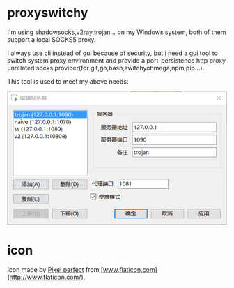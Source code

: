 # proxyswitchy
I'm using shadowsocks,v2ray,trojan... on my Windows system, both of them support a local SOCKS5 proxy. 

I always use cli instead of gui because of security, but i need a gui tool to switch system proxy environment and provide a port-persistence http proxy unrelated socks provider(for git,go,bash,switchyohmega,npm,pip...).

This tool is used to meet my above needs:

<img src="preview.png" alt="preview"/>

# icon
Icon made by [Pixel perfect](https://www.flaticon.com/authors/pixel-perfect) from [www.flaticon.com](http://www.flaticon.com/).